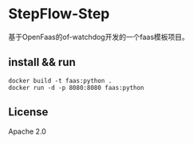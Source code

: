 # StepFlow-Step #

基于OpenFaas的of-watchdog开发的一个faas模板项目。

## install && run ##

```shell
docker build -t faas:python .
docker run -d -p 8080:8080 faas:python
```

## License ##

Apache 2.0
